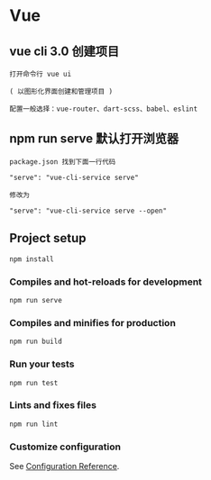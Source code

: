 # Vue

## vue cli 3.0 创建项目
```
打开命令行 vue ui 

( 以图形化界面创建和管理项目 )

配置一般选择：vue-router、dart-scss、babel、eslint
```

## npm run serve 默认打开浏览器
```
package.json 找到下面一行代码

"serve": "vue-cli-service serve"

修改为

"serve": "vue-cli-service serve --open"
```

## Project setup
```
npm install
```

### Compiles and hot-reloads for development
```
npm run serve
```

### Compiles and minifies for production
```
npm run build
```

### Run your tests
```
npm run test
```

### Lints and fixes files
```
npm run lint
```

### Customize configuration
See [Configuration Reference](https://cli.vuejs.org/config/).
